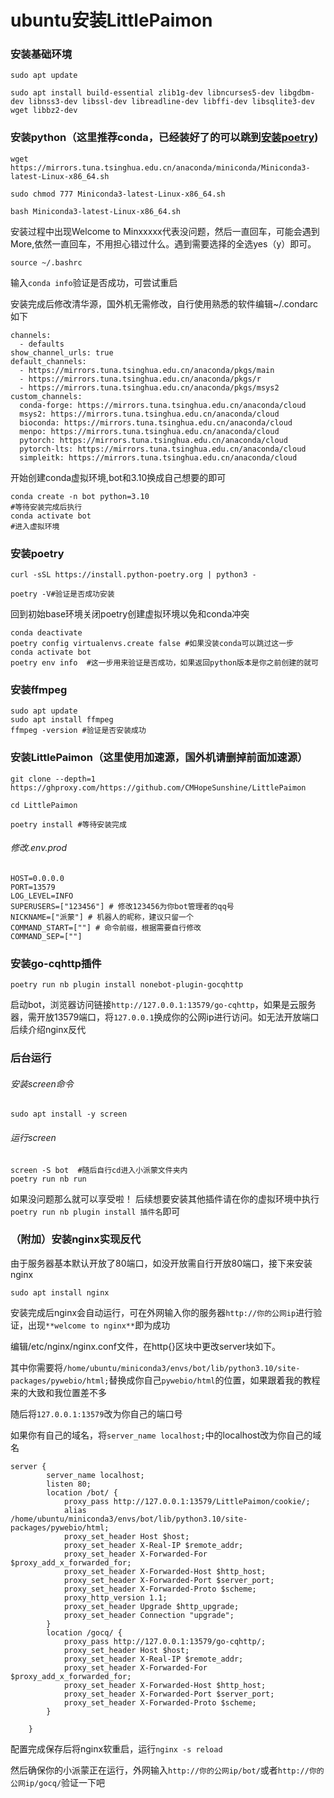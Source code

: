 # ubuntu安装LittlePaimon

### 安装基础环境

```
sudo apt update
```

```
sudo apt install build-essential zlib1g-dev libncurses5-dev libgdbm-dev libnss3-dev libssl-dev libreadline-dev libffi-dev libsqlite3-dev wget libbz2-dev
```

### 安装python（这里推荐conda，已经装好了的可以跳到[安装poetry](#安装poetry))

```
wget https://mirrors.tuna.tsinghua.edu.cn/anaconda/miniconda/Miniconda3-latest-Linux-x86_64.sh
```

```
sudo chmod 777 Miniconda3-latest-Linux-x86_64.sh
```

```
bash Miniconda3-latest-Linux-x86_64.sh
```

安装过程中出现Welcome to Minxxxxx代表没问题，然后一直回车，可能会遇到More,依然一直回车，不用担心错过什么。遇到需要选择的全选yes（y）即可。

```
source ~/.bashrc
```

输入`conda info`验证是否成功，可尝试重启

安装完成后修改清华源，国外机无需修改，自行使用熟悉的软件编辑~/.condarc如下

```
channels:
  - defaults
show_channel_urls: true
default_channels:
  - https://mirrors.tuna.tsinghua.edu.cn/anaconda/pkgs/main
  - https://mirrors.tuna.tsinghua.edu.cn/anaconda/pkgs/r
  - https://mirrors.tuna.tsinghua.edu.cn/anaconda/pkgs/msys2
custom_channels:
  conda-forge: https://mirrors.tuna.tsinghua.edu.cn/anaconda/cloud
  msys2: https://mirrors.tuna.tsinghua.edu.cn/anaconda/cloud
  bioconda: https://mirrors.tuna.tsinghua.edu.cn/anaconda/cloud
  menpo: https://mirrors.tuna.tsinghua.edu.cn/anaconda/cloud
  pytorch: https://mirrors.tuna.tsinghua.edu.cn/anaconda/cloud
  pytorch-lts: https://mirrors.tuna.tsinghua.edu.cn/anaconda/cloud
  simpleitk: https://mirrors.tuna.tsinghua.edu.cn/anaconda/cloud
```

开始创建conda虚拟环境,bot和3.10换成自己想要的即可

```text
conda create -n bot python=3.10
#等待安装完成后执行
conda activate bot
#进入虚拟环境
```

### 安装poetry

```
curl -sSL https://install.python-poetry.org | python3 -

poetry -V#验证是否成功安装
```

回到初始base环境关闭poetry创建虚拟环境以免和conda冲突

```
conda deactivate
poetry config virtualenvs.create false #如果没装conda可以跳过这一步
conda activate bot
poetry env info  #这一步用来验证是否成功，如果返回python版本是你之前创建的就可
```

### 安装ffmpeg

```
sudo apt update
sudo apt install ffmpeg
ffmpeg -version #验证是否安装成功
```

### 安装LittlePaimon（这里使用加速源，国外机请删掉前面加速源）

```
git clone --depth=1 https://ghproxy.com/https://github.com/CMHopeSunshine/LittlePaimon
```

```
cd LittlePaimon
```

```
poetry install #等待安装完成
```

###### 修改.env.prod

```
HOST=0.0.0.0
PORT=13579
LOG_LEVEL=INFO
SUPERUSERS=["123456"] # 修改123456为你bot管理者的qq号
NICKNAME=["派蒙"] # 机器人的昵称，建议只留一个
COMMAND_START=[""] # 命令前缀，根据需要自行修改
COMMAND_SEP=[""]
```

### 安装go-cqhttp插件

```
poetry run nb plugin install nonebot-plugin-gocqhttp
```

启动bot，浏览器访问链接`http://127.0.0.1:13579/go-cqhttp`，如果是云服务器，需开放13579端口，将`127.0.0.1`换成你的公网ip进行访问。如无法开放端口后续介绍nginx反代

### 后台运行

###### 安装screen命令

```
sudo apt install -y screen
```

###### 运行screen

```
screen -S bot  #随后自行cd进入小派蒙文件夹内
poetry run nb run
```

如果没问题那么就可以享受啦！
后续想要安装其他插件请在你的虚拟环境中执行`poetry run nb plugin install 插件名`即可



### （附加）安装nginx实现反代

由于服务器基本默认开放了80端口，如没开放需自行开放80端口，接下来安装nginx

```
sudo apt install nginx
```

安装完成后nginx会自动运行，可在外网输入你的服务器`http://你的公网ip`进行验证，出现`**welcome to nginx**`即为成功

编辑/etc/nginx/nginx.conf文件，在http{}区块中更改server块如下。

其中你需要将`/home/ubuntu/miniconda3/envs/bot/lib/python3.10/site-packages/pywebio/html;`替换成你自己`pywebio/html`的位置，如果跟着我的教程来的大致和我位置差不多

随后将`127.0.0.1:13579`改为你自己的端口号

如果你有自己的域名，将`server_name localhost;`中的localhost改为你自己的域名

```
server {
		server_name localhost;
		listen 80;
		location /bot/ {
			proxy_pass http://127.0.0.1:13579/LittlePaimon/cookie/;
			alias /home/ubuntu/miniconda3/envs/bot/lib/python3.10/site-packages/pywebio/html;
			proxy_set_header Host $host;
			proxy_set_header X-Real-IP $remote_addr;
			proxy_set_header X-Forwarded-For $proxy_add_x_forwarded_for;
			proxy_set_header X-Forwarded-Host $http_host;
			proxy_set_header X-Forwarded-Port $server_port;
			proxy_set_header X-Forwarded-Proto $scheme;
			proxy_http_version 1.1;
			proxy_set_header Upgrade $http_upgrade;
			proxy_set_header Connection "upgrade";
		}
		location /gocq/ {
			proxy_pass http://127.0.0.1:13579/go-cqhttp/;
			proxy_set_header Host $host;
			proxy_set_header X-Real-IP $remote_addr;
			proxy_set_header X-Forwarded-For $proxy_add_x_forwarded_for;
			proxy_set_header X-Forwarded-Host $http_host;
			proxy_set_header X-Forwarded-Port $server_port;
			proxy_set_header X-Forwarded-Proto $scheme;
		}

	}
```

配置完成保存后将nginx软重启，运行`nginx -s reload`

然后确保你的小派蒙正在运行，外网输入`http://你的公网ip/bot/`或者`http://你的公网ip/gocq/`验证一下吧
